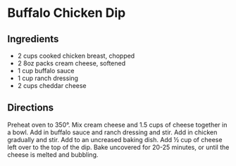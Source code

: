 # Buffalo Chicken Dip

## Ingredients

- 2 cups cooked chicken breast, chopped
- 2 8oz packs cream cheese, softened
- 1 cup buffalo sauce
- 1 cup ranch dressing
- 2 cups cheddar cheese

## Directions

Preheat oven to 350°. Mix cream cheese and 1.5 cups of cheese together in a
bowl. Add in buffalo sauce and ranch dressing and stir. Add in chicken
gradually and stir. Add to an uncreased baking dish. Add ½ cup of cheese left
over to the top of the dip. Bake uncovered for 20-25 minutes, or until the
cheese is melted and bubbling.
